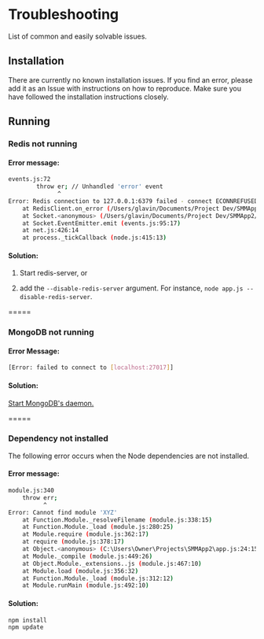 # Troubleshooting

List of common and easily solvable issues.

## Installation
There are currently no known installation issues. 
If you find an error, please add it as an Issue with instructions on how to reproduce. 
Make sure you have followed the installation instructions closely.

## Running

### Redis not running

#### Error message:

```bash
events.js:72
        throw er; // Unhandled 'error' event
              ^
Error: Redis connection to 127.0.0.1:6379 failed - connect ECONNREFUSED
    at RedisClient.on_error (/Users/glavin/Documents/Project Dev/SMMApp2/node_modules/socket.io/node_modules/redis/index.js:149:24)
    at Socket.<anonymous> (/Users/glavin/Documents/Project Dev/SMMApp2/node_modules/socket.io/node_modules/redis/index.js:83:14)
    at Socket.EventEmitter.emit (events.js:95:17)
    at net.js:426:14
    at process._tickCallback (node.js:415:13)
```

#### Solution:

1) Start redis-server, or

2) add the `--disable-redis-server` argument.
For instance, `node app.js --disable-redis-server`.

=====

### MongoDB not running

#### Error Message:
```bash
[Error: failed to connect to [localhost:27017]]
```

#### Solution:
[Start MongoDB's daemon.](http://docs.mongodb.org/manual/tutorial/manage-mongodb-processes/#start-mongod)

=====

### Dependency not installed
The following error occurs when the Node dependencies are not installed.

#### Error message: 

```bash
module.js:340
    throw err;
          ^
Error: Cannot find module 'XYZ'
    at Function.Module._resolveFilename (module.js:338:15)
    at Function.Module._load (module.js:280:25)
    at Module.require (module.js:362:17)
    at require (module.js:378:17)
    at Object.<anonymous> (C:\Users\Owner\Projects\SMMApp2\app.js:24:15)
    at Module._compile (module.js:449:26)
    at Object.Module._extensions..js (module.js:467:10)
    at Module.load (module.js:356:32)
    at Function.Module._load (module.js:312:12)
    at Module.runMain (module.js:492:10)
```

#### Solution:

```bash
npm install
npm update
```

